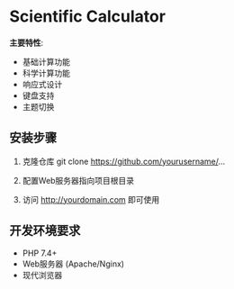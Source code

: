 # Scientific Calculator

**主要特性**:
- 基础计算功能
- 科学计算功能
- 响应式设计
- 键盘支持
- 主题切换

## 安装步骤
1. 克隆仓库
git clone https://github.com/yourusername/...

2. 配置Web服务器指向项目根目录
3. 访问 http://yourdomain.com 即可使用

## 开发环境要求
- PHP 7.4+
- Web服务器 (Apache/Nginx)
- 现代浏览器